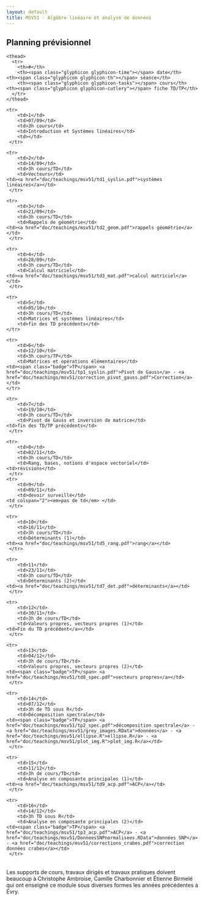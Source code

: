 ```yaml
---
layout: default
title: MSV51 - Algèbre linéaire et analyse de données
---
```


## Planning prévisionnel 

<table class="table table-striped">
    <tbody>

    <thead>
      <tr>
        <th>#</th>
        <th><span class="glyphicon glyphicon-time"></span> date</th>
	<th><span class="glyphicon glyphicon-th"></span> séance</th>
        <th><span class="glyphicon glyphicon-tasks"></span> cours</th>
	<th><span class="glyphicon glyphicon-cutlery"></span> fiche TD/TP</th>
      </tr>
    </thead>

    <tr>
        <td>1</td>
        <td>07/09</td>
        <td>3h cours</td>
        <td>Introduction et Systèmes linéaires</td>
        <td></td>
     </tr>

    <tr>
        <td>2</td>
        <td>14/09</td>
        <td>3h cours/TD</td>
        <td>Vecteurs</td>
	<td><a href="doc/teachings/msv51/td1_syslin.pdf">systèmes linéaires</a></td>
     </tr>

    <tr>
        <td>3</td>
        <td>21/09</td>
        <td>3h cours/TD</td>
        <td>Rappels de géométrie</td>
	<td><a href="doc/teachings/msv51/td2_geom.pdf">rappels géométrie</a></td>
     </tr>

    <tr>
        <td>4</td>
        <td>28/09</td>
        <td>3h cours/TD</td>
        <td>Calcul matriciel</td>
	<td><a href="doc/teachings/msv51/td3_mat.pdf">calcul matriciel</a></td>
     </tr>

    <tr>
        <td>5</td>
        <td>05/10</td>
        <td>3h cours/TD</td>
        <td>Matrices et systèmes linéaires</td>
        <td>fin des TD précédents</td>
    </tr>

    <tr>
        <td>6</td>
        <td>12/10</td>
        <td>3h cours/TP</td>
        <td>Matrices et opérations élémentaires</td>
	<td><span class="badge">TP</span> <a href="doc/teachings/msv51/tp1_syslin.pdf">Pivot de Gauss</a> - <a href="doc/teachings/msv51/correction_pivot_gauss.pdf">Correction</a></td>
    </tr>

    <tr>
        <td>7</td>
        <td>19/10</td>
        <td>3h cours/TD</td>
        <td>Pivot de Gauss et inversion de matrice</td>
	<td>fin des TD/TP précédents</td>
     </tr>

    <tr>
        <td>8</td>
        <td>02/11</td>
        <td>3h cours/TD</td>
        <td>Rang, bases, notions d'espace vectoriel</td>
	<td>révisions</td>	
     </tr>
    <tr>
        <td>9</td>
        <td>09/11</td>
        <td>devoir surveillé</td>
	<td colspan="2"><em>pas de td</em> </td>
     </tr>

    <tr>
        <td>10</td>
        <td>16/11</td>
        <td>3h cours/TD</td>
        <td>Déterminants (1)</td>
	<td><a href="doc/teachings/msv51/td5_rang.pdf">rang</a></td>
     </tr>

    <tr>
        <td>11</td>
        <td>23/11</td>
        <td>3h cours/TD</td>
        <td>Déterminants (2)</td>
	<td><a href="doc/teachings/msv51/td7_det.pdf">déterminants</a></td>
     </tr>

    <tr>
        <td>12</td>
        <td>30/11</td>
        <td>3h de cours/TD</td>
        <td>Valeurs propres, vecteurs propres (1)</td>
	<td>Fin du TD précédent</a></td>
     </tr>

    <tr>
        <td>13</td>
        <td>04/12</td>
        <td>3h de cours/TD</td>
        <td>Valeurs propres, vecteurs propres (2)</td>
	<td><span class="badge">TP</span> <a href="doc/teachings/msv51/td8_spec.pdf">vecteurs propres</a></td>
     </tr>

    <tr>
        <td>14</td>
        <td>07/12</td>
        <td>3h de TD sous R</td>
        <td>Décomposition spectrale</td>
	<td><span class="badge">TP</span> <a href="doc/teachings/msv51/tp2_spec.pdf">décomposition spectrale</a> - <a href="doc/teachings/msv51/grey_images.RData">données</a> - <a href="doc/teachings/msv51/ellipse.R">ellipse.R</a> - <a href="doc/teachings/msv51/plot_img.R">plot_img.R</a></td>
     </tr>

    <tr>
        <td>15</td>
        <td>11/12</td>
        <td>3h de cours/TD</td>
        <td>Analyse en composante principales (1)</td>
	<td><a href="doc/teachings/msv51/td9_acp.pdf">ACP</a></td>
     </tr>

    <tr>
        <td>16</td>
        <td>14/12</td>
        <td>3h TD sous R</td>
        <td>Analyse en composante principales (2)</td>
	<td><span class="badge">TP</span> <a href="doc/teachings/msv51/tp3_acp.pdf">ACP</a> - <a href="doc/teachings/msv51/DonneesSNPnormalisees.RData">données SNP</a> - <a href="doc/teachings/msv51/corrections_crabes.pdf">correction données crabes</a></td>
     </tr>

   </tbody>
</table>

 <div class="bs-callout bs-callout-info"> <p>Les supports de cours,
travaux dirigés et travaux pratiques doivent beaucoup à Christophe
Ambroise, Camille Charbonnier et Étienne Birmelé qui ont enseigné ce
module sous diverses formes les années précédentes à Évry.</p>
</div>

